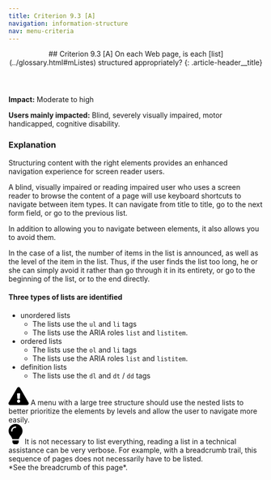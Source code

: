 ```yaml
---
title: Criterion 9.3 [A]
navigation: information-structure
nav: menu-criteria
---
```


<header>
## Criterion 9.3 [A] <span>On each Web page, is each [list](../glossary.html#mListes) structured  appropriately?</span>
{: .article-header__title}
</header>

**Impact:** Moderate to high

**Users mainly impacted:** Blind, severely visually impaired, motor handicapped, cognitive disability.

### Explanation

Structuring content with the right elements provides an enhanced navigation experience for screen reader users.

A blind, visually impaired or reading impaired user who uses a screen reader to browse the content of a page will use keyboard shortcuts to navigate between item types. It can navigate from title to title, go to the next form field, or go to the previous list.

In addition to allowing you to navigate between elements, it also allows you to avoid them.

In the case of a list, the number of items in the list is announced, as well as the level of the item in the list. Thus, if the user finds the list too long, he or she can simply avoid it rather than go through it in its entirety, or go to the beginning of the list, or to the end directly.

#### Three types of lists are identified

* unordered lists
    * The lists use the `ul` and `li` tags
    * The lists use the ARIA roles `list` and `listitem`.
* ordered lists
    * The lists use the `ol` and `li` tags
    * The lists use the ARIA roles `list` and `listitem`.
* definition lists
    * The lists use the `dl` and `dt` / `dd` tags

<div class="important">
<svg role="img" aria-label="Important" xmlns="http://www.w3.org/2000/svg" viewBox="0 0 576 512" width="40" height="36"><title>Important</title><path d="M569.517 440.013C587.975 472.007 564.806 512 527.94 512H48.054c-36.937 0-59.999-40.055-41.577-71.987L246.423 23.985c18.467-32.009 64.72-31.951 83.154 0l239.94 416.028zM288 354c-25.405 0-46 20.595-46 46s20.595 46 46 46 46-20.595 46-46-20.595-46-46-46zm-43.673-165.346l7.418 136c.347 6.364 5.609 11.346 11.982 11.346h48.546c6.373 0 11.635-4.982 11.982-11.346l7.418-136c.375-6.874-5.098-12.654-11.982-12.654h-63.383c-6.884 0-12.356 5.78-11.981 12.654z"/></svg>
A menu with a large tree structure should use the nested lists to better prioritize the elements by levels and allow the user to navigate more easily.
</div>

<div class="tip">
<svg role="img" aria-label="Tip" xmlns="http://www.w3.org/2000/svg" viewBox="0 0 352 512" width="28" height="40"><title>Tip</title><path d="M96.06 454.35c.01 6.29 1.87 12.45 5.36 17.69l17.09 25.69a31.99 31.99 0 0 0 26.64 14.28h61.71a31.99 31.99 0 0 0 26.64-14.28l17.09-25.69a31.989 31.989 0 0 0 5.36-17.69l.04-38.35H96.01l.05 38.35zM0 176c0 44.37 16.45 84.85 43.56 115.78 16.52 18.85 42.36 58.23 52.21 91.45.04.26.07.52.11.78h160.24c.04-.26.07-.51.11-.78 9.85-33.22 35.69-72.6 52.21-91.45C335.55 260.85 352 220.37 352 176 352 78.61 272.91-.3 175.45 0 73.44.31 0 82.97 0 176zm176-80c-44.11 0-80 35.89-80 80 0 8.84-7.16 16-16 16s-16-7.16-16-16c0-61.76 50.24-112 112-112 8.84 0 16 7.16 16 16s-7.16 16-16 16z"/></svg>
It is not necessary to list everything, reading a list in a technical assistance can be very verbose. For example, with a breadcrumb trail, this sequence of pages does not necessarily have to be listed.
<br>*See the breadcrumb of this page*.
</div>
